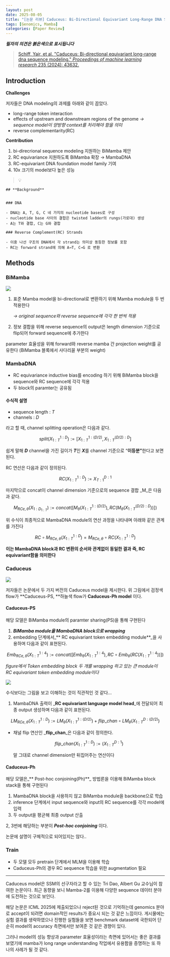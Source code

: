 ```yaml
---
layout: post
date: 2025-08-05
title: "[논문 리뷰] Caduceus: Bi-Directional Equivariant Long-Range DNA Sequence Modeling"
tags: [Genomics, Mamba]
categories: [Paper Review]
---
```


<span class="notion-red">_**필자의 의견은 붉은색으로 표시됩니다**_</span>


> [Schiff, Yair, et al. "Caduceus: Bi-directional equivariant long-range dna sequence modeling." ](https://pmc.ncbi.nlm.nih.gov/articles/PMC12189541/)[_Proceedings of machine learning research_](https://pmc.ncbi.nlm.nih.gov/articles/PMC12189541/)[ 235 (2024): 43632.](https://pmc.ncbi.nlm.nih.gov/articles/PMC12189541/)



## Introduction


**Challenges**


저자들은 DNA modeling의 과제를 아래와 같이 꼽았다.

- long-range token interaction
- effects of upstream and downstream regions of the genome 
_→ sequence model이 양방향 context를 처리해야 함을 의미_
- reverse complementarity(RC)

**Contribution**

1. bi-direcrional sequence modeling 지원하는 BiMamba 제안
1. RC equivariance 지원하도록 BiMamba 확장 → MambaDNA
1. RC-equivariant DNA foundation model family 기여
1. 10x 크기의 model보다 높은 성능

> 💡 


	## **Background**


	### DNA

	- DNA는 A, T, G, C 네 가지의 nucleotide bases로 구성
	- nucleotide base 사이의 결합은 twisted ladder의 rungs(가로대) 생성
	- A는 T와 결합, C는 G와 결합

	### Reverse Complement(RC) Strands

	- 이중 나선 구조의 DNA에서 각 strand는 의미상 동등한 정보를 포함
	- RC는 forward strand에 의해 A→T, C→G 로 변환


## Methods



### BiMamba


![](https://prod-files-secure.s3.us-west-2.amazonaws.com/542b861c-36a8-4051-84e5-8804b6728dba/2c247d59-7815-4980-99f0-8f0d21f445a7/image.png?X-Amz-Algorithm=AWS4-HMAC-SHA256&X-Amz-Content-Sha256=UNSIGNED-PAYLOAD&X-Amz-Credential=ASIAZI2LB466V53GXII2%2F20250930%2Fus-west-2%2Fs3%2Faws4_request&X-Amz-Date=20250930T032340Z&X-Amz-Expires=3600&X-Amz-Security-Token=IQoJb3JpZ2luX2VjEFsaCXVzLXdlc3QtMiJHMEUCIQDG6eTr%2BYkG5QfibxoCu9rb%2BQrEcJes1lEuY3RbK4RyjgIgLvTJLvDFOtWQZt6hKMibvZo1hx5qWsxz5dWHpdKCGEoqiAQI5P%2F%2F%2F%2F%2F%2F%2F%2F%2F%2FARAAGgw2Mzc0MjMxODM4MDUiDFz3uaWkMm0yCJTaRSrcA0PUPgBQpTBnEoAT9XLlAH4cMmkPVXKkVcR8Vceayeh8yuZdJXSBXeGS9PL%2FLOt9KIvjd1DFM6g%2Fls%2FqV7nJY%2B5Eiw1%2FVxg%2BPeS4NJ%2B91ia6goYC3mh14YkQ7XCxE8zk%2FM6tFnWKUqFE05uxlWAXm99ZRcxpgXLZcfUw8l8xz%2Futu%2BUotDY%2FBZcw31juThxQg9uOPX18W4YTp8XiR%2B5efg%2BHUjL59h3MRWSIlItXdHfklN2STuQI88s4avQySSYS2dUOyWlZKpe%2BdfcsxzaYRwj4A02EadUsv1OYBNhsVo1ynM5fzzHNd8dAls4%2BY8dLj5Wz8IdwPNhc0Fcb3y0vQu2b6dSUz2LR6SnaUBUNG8OVhlUB3gnaqoa%2B0DNN7w5clpsv5ri0Iq5AQAm%2FOxLPTATbTglSsUHFV6UolcXJNbBFur%2FXzlJs20IEOqIoV%2BDghNr85Fzw7WhiUXxtswDhNJMcNiFLH8qyuLz8k2sPQcI8iNn9lMEkkVwa5E%2BRr9CiknrzzF9O77o1LBgL0JjLY%2FM2f%2BYMVd1OZ1UQcW369pkNUaNZSsV%2Brl6P0I2qGdCK6A10dzKLzdFdv8%2BIYmVzdaJzfJ1az7YXcba9ZSVfeaI3geRIYgxTHdM%2FrY5hMJqJ7cYGOqUBgdc8%2BwN2c5quYN92QBk%2FaJLU6gomvz2BeZvSydARKduRSxcjnfpCOxwW%2FesCH4CQT5sRFULS6JvwG%2FIT3gX00rVFrFZDuxvgrUcKxPkMoR0NoAuP72H9Py8QQYWgsg%2Fo6Qyh5bVojIe03sObWN7enO0F%2BfBh48pSb1Gv9CfA4f5BxCZhdGwXlzFZhT7yhdFNPai5ZUyaoyX7Vp6oBggx%2FpUhrZwh&X-Amz-Signature=4537077cf98e1a92ddaf1b2fc2a59f0dea9e9b87c883127f3b1b51076d8269d5&X-Amz-SignedHeaders=host&x-amz-checksum-mode=ENABLED&x-id=GetObject)

1. 표준 Mamba model을 bi-directional로 변환하기 위해 Mamba module을 두 번 적용한다

	_→ original sequence와 reverse sequence에 각각 한 번씩 적용_

1. 정보 결합을 위해 reverse sequence의 output은 length dimension 기준으로 flip되어 forward sequence에 추가한다

parameter 효율성을 위해 forward와 reverse mamba 간 projection weight를 공유한다 (BiMamba 블록에서 사다리꼴 부분의 weight)



### MambaDNA

- RC equivariance inductive bias를 encoding 하기 위해 BiMamba block을 sequence와 RC sequence에 각각 적용
- 두 block의 paramter는 공유됨


#### 수식적 설명

- sequence length : _T_
- channels : _D_

라고 할 때,  channel splitting operation은 다음과 같다.


$$
split(X^{1:D}_{1:T}):=[X^{1:(D/2)}_{1:T},X^{(D/2):D}_{1:T}]
$$


<span class="notion-red">쉽게 말해 </span><span class="notion-red">_**D**_</span><span class="notion-red"> channel을 가진 길이가 </span><span class="notion-red">_**T**_</span><span class="notion-red">인 </span><span class="notion-red">_**X**_</span><span class="notion-red">를 channel 기준으로 “</span><span class="notion-red">**이등분”**</span><span class="notion-red">한다고 보면 된다.</span>


RC 연산은 다음과 같이 정의된다.


$$
RC(X^{1:D}_{1:T}):=X^{D:1}_{T:1}
$$


마지막으로 concat이 channel dimension 기준으로의 sequence 결합 _M_은 다음과 같다.


$$
M_{RCe,\theta}(X_{1:D_{1:T}}):=concat([M_{\theta}(X^{1:(D/2)}_{1:T}),RC(M_{\theta}(X^{(D/2):D}_{1:T}))])
$$


위 수식이 최종적으로 MambaDNA module의 연산 과정을 나타내며 아래와 같은 관계를 가진다


$$
RC\circ M_{RCe,\theta}(X^{1:D}_{1:T}) = M_{RCe,\theta} \circ RC(X^{1:D}_{1:T})
$$


**이는 MambaDNA block과 RC 변환의 순서와 관계없이 동일한 결과 즉, RC equivariant함을 의미한다**



### Caduceus


![](https://prod-files-secure.s3.us-west-2.amazonaws.com/542b861c-36a8-4051-84e5-8804b6728dba/f94a60d7-8145-473b-aef9-7c68d3ec604a/image.png?X-Amz-Algorithm=AWS4-HMAC-SHA256&X-Amz-Content-Sha256=UNSIGNED-PAYLOAD&X-Amz-Credential=ASIAZI2LB466V53GXII2%2F20250930%2Fus-west-2%2Fs3%2Faws4_request&X-Amz-Date=20250930T032340Z&X-Amz-Expires=3600&X-Amz-Security-Token=IQoJb3JpZ2luX2VjEFsaCXVzLXdlc3QtMiJHMEUCIQDG6eTr%2BYkG5QfibxoCu9rb%2BQrEcJes1lEuY3RbK4RyjgIgLvTJLvDFOtWQZt6hKMibvZo1hx5qWsxz5dWHpdKCGEoqiAQI5P%2F%2F%2F%2F%2F%2F%2F%2F%2F%2FARAAGgw2Mzc0MjMxODM4MDUiDFz3uaWkMm0yCJTaRSrcA0PUPgBQpTBnEoAT9XLlAH4cMmkPVXKkVcR8Vceayeh8yuZdJXSBXeGS9PL%2FLOt9KIvjd1DFM6g%2Fls%2FqV7nJY%2B5Eiw1%2FVxg%2BPeS4NJ%2B91ia6goYC3mh14YkQ7XCxE8zk%2FM6tFnWKUqFE05uxlWAXm99ZRcxpgXLZcfUw8l8xz%2Futu%2BUotDY%2FBZcw31juThxQg9uOPX18W4YTp8XiR%2B5efg%2BHUjL59h3MRWSIlItXdHfklN2STuQI88s4avQySSYS2dUOyWlZKpe%2BdfcsxzaYRwj4A02EadUsv1OYBNhsVo1ynM5fzzHNd8dAls4%2BY8dLj5Wz8IdwPNhc0Fcb3y0vQu2b6dSUz2LR6SnaUBUNG8OVhlUB3gnaqoa%2B0DNN7w5clpsv5ri0Iq5AQAm%2FOxLPTATbTglSsUHFV6UolcXJNbBFur%2FXzlJs20IEOqIoV%2BDghNr85Fzw7WhiUXxtswDhNJMcNiFLH8qyuLz8k2sPQcI8iNn9lMEkkVwa5E%2BRr9CiknrzzF9O77o1LBgL0JjLY%2FM2f%2BYMVd1OZ1UQcW369pkNUaNZSsV%2Brl6P0I2qGdCK6A10dzKLzdFdv8%2BIYmVzdaJzfJ1az7YXcba9ZSVfeaI3geRIYgxTHdM%2FrY5hMJqJ7cYGOqUBgdc8%2BwN2c5quYN92QBk%2FaJLU6gomvz2BeZvSydARKduRSxcjnfpCOxwW%2FesCH4CQT5sRFULS6JvwG%2FIT3gX00rVFrFZDuxvgrUcKxPkMoR0NoAuP72H9Py8QQYWgsg%2Fo6Qyh5bVojIe03sObWN7enO0F%2BfBh48pSb1Gv9CfA4f5BxCZhdGwXlzFZhT7yhdFNPai5ZUyaoyX7Vp6oBggx%2FpUhrZwh&X-Amz-Signature=60368b8630b6ad956d1e69eec1b4aae2a961798d793cd2d8ce3fee3da29d5585&X-Amz-SignedHeaders=host&x-amz-checksum-mode=ENABLED&x-id=GetObject)


저자들은 논문에서 두 가지 버전의 Caduceus model을 제시한다. 위 그림에서 검정색 flow가 **Caduceus-PS, **하늘색 flow가 **Caduceus-Ph model** 이다.



#### Caduceus-PS


해당 모델은 BiMamba module의 paramter sharing(PS)을 통해 구현된다

1. _**BiMamba module을 MambaDNA block으로 wrapping**_
1. embedding 단계에서_** RC equivariant token embedding module**_을 사용하며 다음과 같이 표현된다.

$$
Emb_{RCe,\theta}(X^{1:4}_{1:T}):=concat([Emb_{\theta}(X^{1:4}_{1:T}),RC \circ Emb_{\theta}(RC(X^{1:4}_{1:T}))])
$$


_figure에서 Token embedding block 두 개를 wrapping 하고 있는 큰 module이 RC equivariant token embedding module이다_


![](https://prod-files-secure.s3.us-west-2.amazonaws.com/542b861c-36a8-4051-84e5-8804b6728dba/b175e4da-71eb-4e91-8c23-a06dabe673c9/image.png?X-Amz-Algorithm=AWS4-HMAC-SHA256&X-Amz-Content-Sha256=UNSIGNED-PAYLOAD&X-Amz-Credential=ASIAZI2LB466V53GXII2%2F20250930%2Fus-west-2%2Fs3%2Faws4_request&X-Amz-Date=20250930T032340Z&X-Amz-Expires=3600&X-Amz-Security-Token=IQoJb3JpZ2luX2VjEFsaCXVzLXdlc3QtMiJHMEUCIQDG6eTr%2BYkG5QfibxoCu9rb%2BQrEcJes1lEuY3RbK4RyjgIgLvTJLvDFOtWQZt6hKMibvZo1hx5qWsxz5dWHpdKCGEoqiAQI5P%2F%2F%2F%2F%2F%2F%2F%2F%2F%2FARAAGgw2Mzc0MjMxODM4MDUiDFz3uaWkMm0yCJTaRSrcA0PUPgBQpTBnEoAT9XLlAH4cMmkPVXKkVcR8Vceayeh8yuZdJXSBXeGS9PL%2FLOt9KIvjd1DFM6g%2Fls%2FqV7nJY%2B5Eiw1%2FVxg%2BPeS4NJ%2B91ia6goYC3mh14YkQ7XCxE8zk%2FM6tFnWKUqFE05uxlWAXm99ZRcxpgXLZcfUw8l8xz%2Futu%2BUotDY%2FBZcw31juThxQg9uOPX18W4YTp8XiR%2B5efg%2BHUjL59h3MRWSIlItXdHfklN2STuQI88s4avQySSYS2dUOyWlZKpe%2BdfcsxzaYRwj4A02EadUsv1OYBNhsVo1ynM5fzzHNd8dAls4%2BY8dLj5Wz8IdwPNhc0Fcb3y0vQu2b6dSUz2LR6SnaUBUNG8OVhlUB3gnaqoa%2B0DNN7w5clpsv5ri0Iq5AQAm%2FOxLPTATbTglSsUHFV6UolcXJNbBFur%2FXzlJs20IEOqIoV%2BDghNr85Fzw7WhiUXxtswDhNJMcNiFLH8qyuLz8k2sPQcI8iNn9lMEkkVwa5E%2BRr9CiknrzzF9O77o1LBgL0JjLY%2FM2f%2BYMVd1OZ1UQcW369pkNUaNZSsV%2Brl6P0I2qGdCK6A10dzKLzdFdv8%2BIYmVzdaJzfJ1az7YXcba9ZSVfeaI3geRIYgxTHdM%2FrY5hMJqJ7cYGOqUBgdc8%2BwN2c5quYN92QBk%2FaJLU6gomvz2BeZvSydARKduRSxcjnfpCOxwW%2FesCH4CQT5sRFULS6JvwG%2FIT3gX00rVFrFZDuxvgrUcKxPkMoR0NoAuP72H9Py8QQYWgsg%2Fo6Qyh5bVojIe03sObWN7enO0F%2BfBh48pSb1Gv9CfA4f5BxCZhdGwXlzFZhT7yhdFNPai5ZUyaoyX7Vp6oBggx%2FpUhrZwh&X-Amz-Signature=126336ef4bfcd82613f8af6fd0d953db27eaf5286c50a3d555cae2111c2d4e1b&X-Amz-SignedHeaders=host&x-amz-checksum-mode=ENABLED&x-id=GetObject)


<span class="notion-red">수식보다는 그림을 보고 이해하는 것이 직관적인 것 같다…</span>

1. MambaDNA 출력이 _**RC equivariant language model head**_에 전달되어 최종 output 생성하며 다음과 같이 표현된다.

$$
LM_{RCe,\theta}(X^{1:D}_{1:T}):= LM_{\theta}(X^{1:(D/2)}_{1:T})+flip\_chan\circ LM_{\theta}(X^{D:(D/2)}_{1:T})
$$

- 채널 flip 연산인 _**flip\_chan**_은 다음과 같이 정의한다.

	$$
	flip\_chan(X^{1:D}_{1:T}):=(X^{D:1}_{1:T})
	$$


	말 그대로 channel dimension만 뒤집어주는 연산이다



#### Caduceus-Ph


해당 모델은_** Post-hoc conjoining(Ph)**_ 방법론을 이용해 BiMamba block stack을 통해 구현된다

1. MambaDNA block을 사용하지 않고 BiMamba module을 backbone으로 학습
1. inference 단계에서 input sequence와 input의 RC sequence를 각각 model에 입력
1. 두 output을 평균해 최종 output 산출

2, 3번에 해당하는 부분이 _**Post-hoc conjoining**_ 이다.


<span class="notion-red">논문에 설명이 구체적으로 되어있지는 않다..</span>



### Train

- 두 모델 모두 pretrain 단계에서 MLM을 이용해 학습
- Caduceus-Ph의 경우 RC sequence 학습을 위한 augmentation 필요

---


<span class="notion-red">Caduceus model은 SSM의 선구자라고 할 수 있는 Tri Dao, Albert Gu 교수님이 참여한 논문이다. 최근 동향을 보니 Mamba-2를 이용해 다양한 sequence 데이터 분야에 도전하는 것으로 보인다.</span>


<span class="notion-red">해당 논문은 ICML 2025에 제출되었으나 reject된 것으로 기억하는데 genomics 분야로 accept이 되려면 domain적인 results가 중요시 되는 것 같은 느낌이다. 게시물에는 실험 결과를 생략하였으나 진행한 실험들을 보면 benchmark dataset에 국한되어 단순히 model의 accuracy 측면에서만 보여준 것 같은 경향이 있다.</span>


<span class="notion-red">그러나 model의 성능 향상과 parameter 효율성이라는 측면에 있어서는 좋은 결과를 보였기에 mamba가 long range understanding 작업에서 유용함을 증명하는 또 하나의 사례가 될 것 같다.</span>

